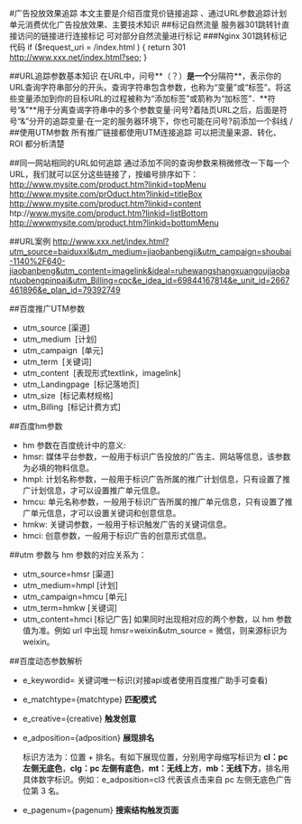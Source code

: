 #广告投放效果追踪
    本文主要是介绍百度竞价链接追踪 、通过URL参数追踪计划单元消费优化广告投放效果、主要技术知识
##标记自然流量
服务器301跳转针直接访问的链接进行连接标记 可对部分自然流量进行标记
###Nginx 301跳转标记代码
    if ($request_uri = /index.html ) { return 301 http://www.xxx.net/index.html?seo; }  
    
##URL追踪参数基本知识
在URL中，问号**（？）**是一个**分隔符**，表示你的URL查询字符串部分的开头。查询字符串包含参数，也称为“变量”或“标签”。将这些变量添加到你的目标URL的过程被称为“添加标签”或箭称为“加标签”．**符号“&”**用于分离查谒字符串中的多个参数变量·问号?着陆页URL之后，后面是符号“&”分开的追踪变量·在一定的服务器环境下，你也可能在问号?前添加一个斜线 /
##使用UTM参数
所有推广链接都使用UTM连接追踪 可以把流量来源、转化、ROI 都分析清楚

##同一网站相同的URL如何追踪
通过添加不同的查询参数来稍微修改一下每一个URL，我们就可以区分这些链接了，按编号排序如下：
http://www.mysite.com/product.htm?linkid=topMenu
http://www.mysite.com/prOduct.htm?linkid=titleBox
http://www.mysite.com/product.htm?linkid=content
htp://www.mysite.com/product.htm?linkid=listBottom
http://wwwmysite.com/product.htm?linkid=bottomMenu

##URL案例
    http://www.xxx.net/index.html?utm_source=baiduxxl&utm_medium=jiaobanbengji&utm_campaign=shoubai-1140%2F640-jiaobanbeng&utm_content=imagelink&ideal=ruhewangshangxuangoujiaobantuobengpinpai&utm_Billing=cpc&e_idea_id=69844167814&e_unit_id=2667461896&e_plan_id=79392749

##百度推广UTM参数
- utm_source    [渠道]
- utm_medium     [计划]
- utm_campaign     [单元]
- utm_term     [关键词]
- utm_content     [表现形式textlink，imagelink]
- utm_Landingpage     [标记落地页]
- utm_size     [标记素材规格]
- utm_Billing     [标记计费方式]

##百度hm参数
- hm 参数在百度统计中的意义: 
- hmsr: 媒体平台参数，一般用于标识广告投放的广告主、网站等信息，该参数为必填的物料信息。 
- hmpl: 计划名称参数，一般用于标识广告所属的推广计划信息，只有设置了推广计划信息，才可以设置推广单元信息。 
- hmcu: 单元名称参数，一般用于标识广告所属的推广单元信息，只有设置了推广单元信息，才可以设置关键词和创意信息。 
- hmkw: 关键词参数，一般用于标识触发广告的关键词信息。 
- hmci: 创意参数，一般用于标识广告的创意形式信息。

##utm 参数与 hm 参数的对应关系为： 
- utm_source=hmsr [渠道]
- utm_medium=hmpl [计划] 
- utm_campaign=hmcu [单元]
- utm_term=hmkw [关键词]
- utm_content=hmci [标记广告]
如果同时出现相对应的两个参数，以 hm 参数值为准。例如 url 中出现 hmsr=weixin&utm_source = 微信，则来源标识为 weixin。

##百度动态参数解析
- e_keywordid= 关键词唯一标识(对接api或者使用百度推广助手可查看)
- e_matchtype={matchtype} **匹配模式**
- e_creative={creative} **触发创意**
- e_adposition={adposition} **展现排名**

    标识方法为：位置 + 排名。有如下展现位置，分别用字母缩写标识为 **cl：pc 左侧无底色**，**clg：pc 左侧有底色**，**mt：无线上方**，**mb：无线下方**，排名用具体数字标识。例如：e_adposition=cl3 代表该点击来自 pc 左侧无底色广告位第 3 名。
- e_pagenum={pagenum} **搜索结构触发页面**


